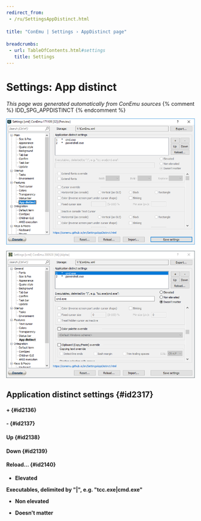 ```yaml
---
redirect_from:
 - /ru/SettingsAppDistinct.html

title: "ConEmu | Settings › AppDistinct page"

breadcrumbs:
 - url: TableOfContents.html#settings
   title: Settings
---
```


# Settings: App distinct

*This page was generated automatically from ConEmu sources*
{% comment %} IDD_SPG_APPDISTINCT {% endcomment %}

![ConEmu Settings: App distinct](/img/Settings-AppDistinct.png)

![ConEmu Settings: App distinct](/img/Settings-AppDistinct2.png)



## Application distinct settings  {#id2317}



#### +  {#id2136}


#### -  {#id2137}




#### Up  {#id2138}


#### Down  {#id2139}


#### Reload...  {#id2140}



* **Elevated**




**Executables, delimited by \"|\", e.g. \"tcc.exe|cmd.exe\"**


* **Non elevated**





* **Doesn't matter**




